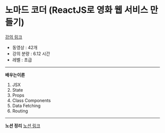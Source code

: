 # 노마드 코더 (ReactJS로 영화 웹 서비스 만들기)

[강의 링크](https://nomadcoders.co/react-for-beginners)

- 동영상 : 42개
- 강의 분량 : 6.12 시간
- 레벨 : 초급

---

**배우는이론**

1. JSX
2. State
3. Props
4. Class Components
5. Data Fetching
6. Routing

---

**노션 정리**
[노션 링크](https://www.notion.so/ReactJS-d474abffa1d94c059c45e5bc3040d690)
